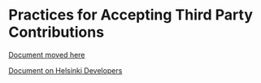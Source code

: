 
# Practices for Accepting Third Party Contributions

[Document moved here](docs/best-practices/accepting-contributions.md)

[Document on Helsinki Developers](https://dev.hel.fi/accepting-contributions)

